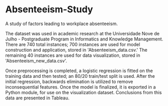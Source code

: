 # Absenteeism-Study
A study of factors leading to workplace absenteeism.

The dataset was used in academic research at the Universidade Nove de Julho - Postgraduate Program in Informatics and Knowledge Management.
There are 740 total instances; 700 instances are used for model construction and application, stored in 'Absenteeism_data.csv.' The remaining 40 instances are used for data visualization, stored in 'Absenteeism_new_data.csv'.

Once preprocessing is completed, a logistic regression is fitted on the training data and then tested; an 80/20 train/test split is used. After the initial regression, backwards elimination is utilized to remove inconsequential features. Once the model is finalized, it is exported in a Python module, for use on the visualization dataset. Conclusions from this data are presented in Tableau.
